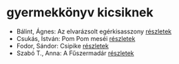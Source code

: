 # gyermekkönyv kicsiknek

- Bálint, Ágnes: Az elvarázsolt egérkisasszony [részletek](_details/%7Bopf.creator%7D.md#id_534)
- Csukás, István: Pom Pom meséi [részletek](_details/%7Bopf.creator%7D.md#id_799)
- Fodor, Sándor: Csipike [részletek](_details/%7Bopf.creator%7D.md#id_391)
- Szabó T., Anna: A Fűszermadár [részletek](_details/%7Bopf.creator%7D.md#id_1238)